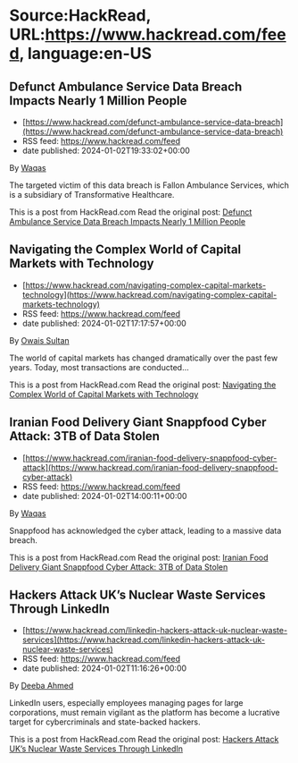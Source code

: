 # Source:HackRead, URL:https://www.hackread.com/feed, language:en-US

## Defunct Ambulance Service Data Breach Impacts Nearly 1 Million People
 - [https://www.hackread.com/defunct-ambulance-service-data-breach](https://www.hackread.com/defunct-ambulance-service-data-breach)
 - RSS feed: https://www.hackread.com/feed
 - date published: 2024-01-02T19:33:02+00:00

<p>By <a href="https://www.hackread.com/author/hackread/" rel="nofollow">Waqas</a></p>
<p>The targeted victim of this data breach is Fallon Ambulance Services, which is a subsidiary of Transformative Healthcare.</p>
<p>This is a post from HackRead.com Read the original post: <a href="https://www.hackread.com/defunct-ambulance-service-data-breach/" rel="nofollow">Defunct Ambulance Service Data Breach Impacts Nearly 1 Million People</a></p>

## Navigating the Complex World of Capital Markets with Technology
 - [https://www.hackread.com/navigating-complex-capital-markets-technology](https://www.hackread.com/navigating-complex-capital-markets-technology)
 - RSS feed: https://www.hackread.com/feed
 - date published: 2024-01-02T17:17:57+00:00

<p>By <a href="https://www.hackread.com/author/owais/" rel="nofollow">Owais Sultan</a></p>
<p>The world of capital markets has changed dramatically over the past few years. Today, most transactions are conducted&#8230;</p>
<p>This is a post from HackRead.com Read the original post: <a href="https://www.hackread.com/navigating-complex-capital-markets-technology/" rel="nofollow">Navigating the Complex World of Capital Markets with Technology</a></p>

## Iranian Food Delivery Giant Snappfood Cyber Attack: 3TB of Data Stolen
 - [https://www.hackread.com/iranian-food-delivery-snappfood-cyber-attack](https://www.hackread.com/iranian-food-delivery-snappfood-cyber-attack)
 - RSS feed: https://www.hackread.com/feed
 - date published: 2024-01-02T14:00:11+00:00

<p>By <a href="https://www.hackread.com/author/hackread/" rel="nofollow">Waqas</a></p>
<p>Snappfood has acknowledged the cyber attack, leading to a massive data breach.</p>
<p>This is a post from HackRead.com Read the original post: <a href="https://www.hackread.com/iranian-food-delivery-snappfood-cyber-attack/" rel="nofollow">Iranian Food Delivery Giant Snappfood Cyber Attack: 3TB of Data Stolen</a></p>

## Hackers Attack UK’s Nuclear Waste Services Through LinkedIn
 - [https://www.hackread.com/linkedin-hackers-attack-uk-nuclear-waste-services](https://www.hackread.com/linkedin-hackers-attack-uk-nuclear-waste-services)
 - RSS feed: https://www.hackread.com/feed
 - date published: 2024-01-02T11:16:26+00:00

<p>By <a href="https://www.hackread.com/author/deeba/" rel="nofollow">Deeba Ahmed</a></p>
<p>LinkedIn users, especially employees managing pages for large corporations, must remain vigilant as the platform has become a lucrative target for cybercriminals and state-backed hackers.</p>
<p>This is a post from HackRead.com Read the original post: <a href="https://www.hackread.com/linkedin-hackers-attack-uk-nuclear-waste-services/" rel="nofollow">Hackers Attack UK&#8217;s Nuclear Waste Services Through LinkedIn</a></p>

